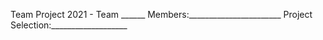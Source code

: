 Team Project 2021 - Team ______
Members:_______________________
Project Selection:___________________

